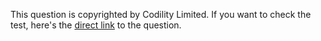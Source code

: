 This question is copyrighted by Codility Limited. If you want to check the test, here's the [direct link](https://app.codility.com/programmers/lessons/3-time_complexity/perm_missing_elem/) to the question.
